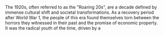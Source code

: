 The 1920s, often referred to as the "Roaring 20s", are a decade defined by immense cultural shift and societal transformations. As a recovery period after World War 1, the people of this era found themselves torn between the horrors they witnessed in their past and the promise of economic property. It was the radical youth of the time, driven by a 